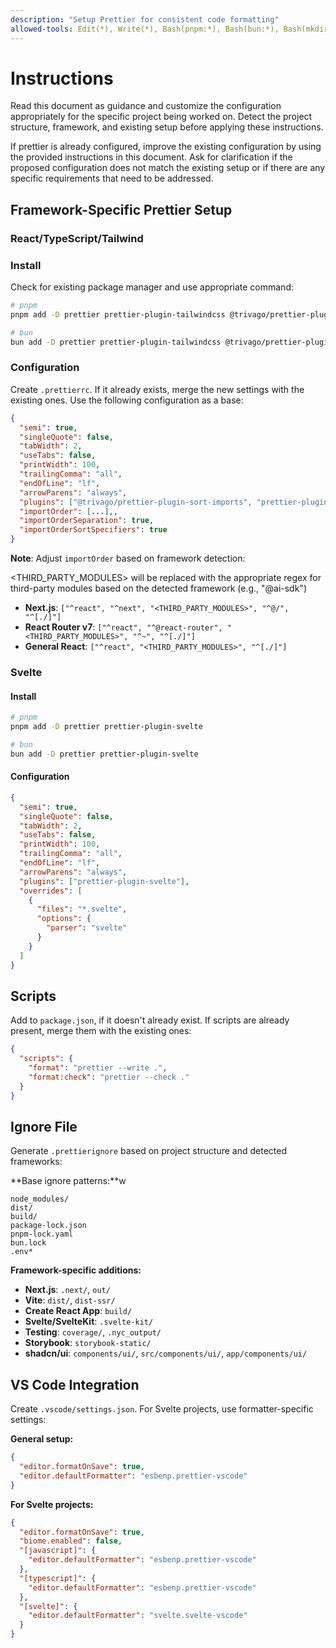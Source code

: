 ```yaml
---
description: "Setup Prettier for consistent code formatting"
allowed-tools: Edit(*), Write(*), Bash(pnpm:*), Bash(bun:*), Bash(mkdir:*), LS(*)
---
```


# Instructions

Read this document as guidance and customize the configuration appropriately for the specific project being worked on. Detect the project structure, framework, and existing setup before applying these instructions.

If prettier is already configured, improve the existing configuration by using the provided instructions in this document. Ask for clarification if the proposed configuration does not match the existing setup or if there are any specific requirements that need to be addressed.

## Framework-Specific Prettier Setup

### React/TypeScript/Tailwind

### Install

Check for existing package manager and use appropriate command:

```bash
# pnpm
pnpm add -D prettier prettier-plugin-tailwindcss @trivago/prettier-plugin-sort-imports

# bun
bun add -D prettier prettier-plugin-tailwindcss @trivago/prettier-plugin-sort-imports
```

### Configuration

Create `.prettierrc`. If it already exists, merge the new settings with the existing ones. Use the following configuration as a base:

```json
{
  "semi": true,
  "singleQuote": false,
  "tabWidth": 2,
  "useTabs": false,
  "printWidth": 100,
  "trailingComma": "all",
  "endOfLine": "lf",
  "arrowParens": "always",
  "plugins": ["@trivago/prettier-plugin-sort-imports", "prettier-plugin-tailwindcss"],
  "importOrder": [...],,
  "importOrderSeparation": true,
  "importOrderSortSpecifiers": true
}
```

**Note**: Adjust `importOrder` based on framework detection:

<THIRD_PARTY_MODULES> will be replaced with the appropriate regex for third-party modules based on the detected framework (e.g., "@ai-sdk")

- **Next.js**: `["^react", "^next", "<THIRD_PARTY_MODULES>", "^@/", "^[./]"]`
- **React Router v7**: `["^react", "^@react-router", "<THIRD_PARTY_MODULES>", "^~", "^[./]"]`
- **General React**: `["^react", "<THIRD_PARTY_MODULES>", "^[./]"]`

### Svelte

#### Install

```bash
# pnpm
pnpm add -D prettier prettier-plugin-svelte

# bun
bun add -D prettier prettier-plugin-svelte
```

#### Configuration

```json
{
  "semi": true,
  "singleQuote": false,
  "tabWidth": 2,
  "useTabs": false,
  "printWidth": 100,
  "trailingComma": "all",
  "endOfLine": "lf",
  "arrowParens": "always",
  "plugins": ["prettier-plugin-svelte"],
  "overrides": [
    {
      "files": "*.svelte",
      "options": {
        "parser": "svelte"
      }
    }
  ]
}
```

## Scripts

Add to `package.json`, if it doesn't already exist. If scripts are already present, merge them with the existing ones:

```json
{
  "scripts": {
    "format": "prettier --write .",
    "format:check": "prettier --check ."
  }
}
```

## Ignore File

Generate `.prettierignore` based on project structure and detected frameworks:

**Base ignore patterns:**w

```
node_modules/
dist/
build/
package-lock.json
pnpm-lock.yaml
bun.lock
.env*
```

**Framework-specific additions:**

- **Next.js**: `.next/`, `out/`
- **Vite**: `dist/`, `dist-ssr/`
- **Create React App**: `build/`
- **Svelte/SvelteKit**: `.svelte-kit/`
- **Testing**: `coverage/`, `.nyc_output/`
- **Storybook**: `storybook-static/`
- **shadcn/ui**: `components/ui/`, `src/components/ui/`, `app/components/ui/`

## VS Code Integration

Create `.vscode/settings.json`. For Svelte projects, use formatter-specific settings:

**General setup:**
```json
{
  "editor.formatOnSave": true,
  "editor.defaultFormatter": "esbenp.prettier-vscode"
}
```

**For Svelte projects:**
```json
{
  "editor.formatOnSave": true,
  "biome.enabled": false,
  "[javascript]": {
    "editor.defaultFormatter": "esbenp.prettier-vscode"
  },
  "[typescript]": {
    "editor.defaultFormatter": "esbenp.prettier-vscode"
  },
  "[svelte]": {
    "editor.defaultFormatter": "svelte.svelte-vscode"
  }
}
```
